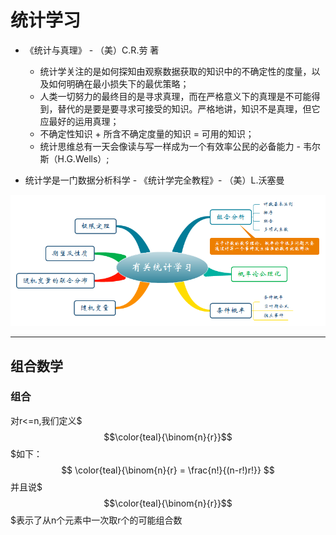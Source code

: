 <script type="text/javascript"
   src="http://cdn.mathjax.org/mathjax/latest/MathJax.js?config=TeX-AMS-MML_HTMLorMML">
</script>
# 统计学习 #

- 《统计与真理》 - （美）C.R.劳 著
	- 统计学关注的是如何探知由观察数据获取的知识中的不确定性的度量，以及如何明确在最小损失下的最优策略；
	- 人类一切努力的最终目的是寻求真理，而在严格意义下的真理是不可能得到，替代的是要是要寻求可接受的知识。严格地讲，知识不是真理，但它应最好的运用真理；
	- 不确定性知识 + 所含不确定度量的知识 = 可用的知识；
	- 统计思维总有一天会像读与写一样成为一个有效率公民的必备能力 - 韦尔斯（H.G.Wells）;

- 统计学是一门数据分析科学 - 《统计学完全教程》- （美）L.沃塞曼

![](有关统计学习.png)

---

## 组合数学 ##
### 组合 ###

对r<=n,我们定义$$$\color{teal}{\binom{n}{r}}$$$如下：
$$
\color{teal}{\binom{n}{r} = \frac{n!}{(n-r!)r!}}
$$
并且说$$$\color{teal}{\binom{n}{r}}$$$表示了从n个元素中一次取r个的可能组合数

